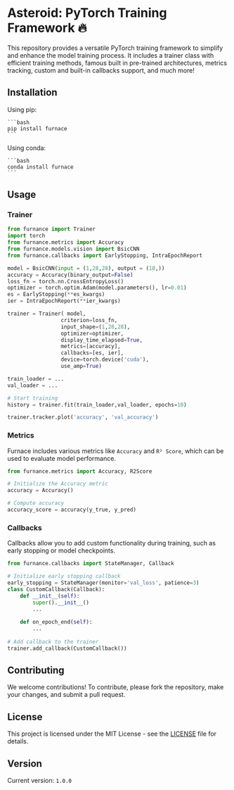 # Asteroid: PyTorch Training Framework 🔥

This repository provides a versatile PyTorch training framework to simplify and enhance the model training process. It includes a trainer class with efficient training methods, famous built in pre-trained architectures, metrics tracking, custom and built-in callbacks support, and much more!

## Installation

Using pip:

    ```bash
    pip install furnace
    ```

Using conda:

    ```bash
    conda install furnace
    ```

## Usage

### Trainer


```python
from furnance import Trainer
import torch
from furnance.metrics import Accuracy
from furnance.models.vision import BsicCNN
from furnance.callbacks import EarlyStopping, IntraEpochReport

model = BsicCNN(input = (1,28,28), output = (10,))
accuracy = Accuracy(binary_output=False)
loss_fn = torch.nn.CrossEntropyLoss()
optimizer = torch.optim.Adam(model.parameters(), lr=0.01)
es = EarlyStopping(**es_kwargs)
ier = IntraEpochReport(**ier_kwargs)

trainer = Trainer( model,
                 criterion=loss_fn,
                 input_shape=(1,28,28),
                 optimizer=optimizer,
                 display_time_elapsed=True,
                 metrics=[accuracy],
                 callbacks=[es, ier],
                 device=torch.device('cuda'),
                 use_amp=True)

train_loader = ...
val_loader = ...

# Start training
history = trainer.fit(train_loader,val_loader, epochs=10)

trainer.tracker.plot('accuracy', 'val_accuracy')
```

### Metrics

Furnace includes various metrics like `Accuracy` and `R² Score`, which can be used to evaluate model performance.

```python
from furnance.metrics import Accuracy, R2Score

# Initialize the Accuracy metric
accuracy = Accuracy()

# Compute accuracy
accuracy_score = accuracy(y_true, y_pred)
```

### Callbacks

Callbacks allow you to add custom functionality during training, such as early stopping or model checkpoints.

```python
from furnance.callbacks import StateManager, Callback

# Initialize early stopping callback
early_stopping = StateManager(monitor='val_loss', patience=3)
class CustomCallback(Callback):
    def __init__(self):
        super().__init__()
        ...
    
    def on_epoch_end(self):
        ...
        
# Add callback to the trainer
trainer.add_callback(CustomCallback())
```


## Contributing

We welcome contributions! To contribute, please fork the repository, make your changes, and submit a pull request.

## License

This project is licensed under the MIT License - see the [LICENSE](LICENSE) file for details.

## Version

Current version: `1.0.0`

[//]: # (## Contact)

[//]: # ()
[//]: # (For any questions or inquiries, contact me at `paraglondhe123`.)
